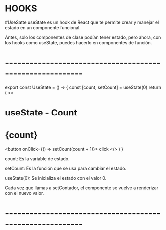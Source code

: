 # HOOKS

#UseSatte
useState es un hook de React que te permite crear y manejar el estado en un componente funcional.

Antes, solo los componentes de clase podían tener estado, pero ahora, con los hooks como useState, puedes hacerlo en componentes de función.

# ---------------------------------------------------------
export const UseState = () => {
    const [count, setCount] = useState(0)
  return (
    <>
    <h1>useState - Count</h1>
    <h1>{count}</h1>
    <button onClick={() => setCount(count + 1)}>
        click
    </button>
    </>
  )
}


count: Es la variable de estado.

setCount: Es la función que se usa para cambiar el estado.

useState(0): Se inicializa el estado con el valor 0.

Cada vez que llamas a setContador, el componente se vuelve a renderizar con el nuevo valor.

# ---------------------------------------------------------